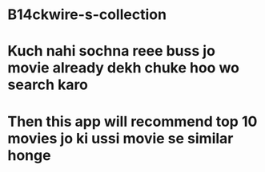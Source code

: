 # B14ckwire-s-collection
# Kuch nahi sochna reee buss jo movie already dekh chuke hoo  wo search karo 
# Then  this app will recommend top 10 movies jo ki ussi movie se similar honge
